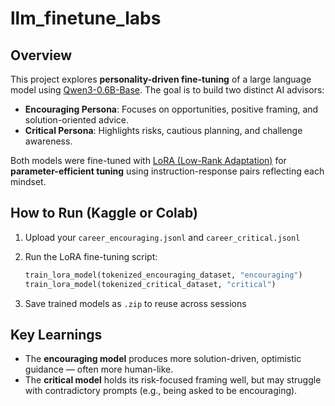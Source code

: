 # llm_finetune_labs

## Overview

This project explores **personality-driven fine-tuning** of a large language model using [Qwen3-0.6B-Base](https://huggingface.co/Qwen/Qwen3-0.6B-Base).
The goal is to build two distinct AI advisors:

* **Encouraging Persona**: Focuses on opportunities, positive framing, and solution-oriented advice.
* **Critical Persona**: Highlights risks, cautious planning, and challenge awareness.

Both models were fine-tuned with [LoRA (Low-Rank Adaptation)](https://arxiv.org/abs/2106.09685) for **parameter-efficient tuning** using instruction-response pairs reflecting each mindset.



## How to Run (Kaggle or Colab)

1. Upload your `career_encouraging.jsonl` and `career_critical.jsonl`
2. Run the LoRA fine-tuning script:

   ```python
   train_lora_model(tokenized_encouraging_dataset, "encouraging")
   train_lora_model(tokenized_critical_dataset, "critical")
   ```
3. Save trained models as `.zip` to reuse across sessions



## Key Learnings

* The **encouraging model** produces more solution-driven, optimistic guidance — often more human-like.
* The **critical model** holds its risk-focused framing well, but may struggle with contradictory prompts (e.g., being asked to be encouraging).